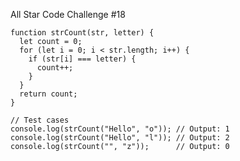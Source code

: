 All Star Code Challenge #18

    function strCount(str, letter) {
      let count = 0;
      for (let i = 0; i < str.length; i++) {
        if (str[i] === letter) {
          count++;
        }
      }
      return count;
    }
    
    // Test cases
    console.log(strCount("Hello", "o")); // Output: 1
    console.log(strCount("Hello", "l")); // Output: 2
    console.log(strCount("", "z"));      // Output: 0

